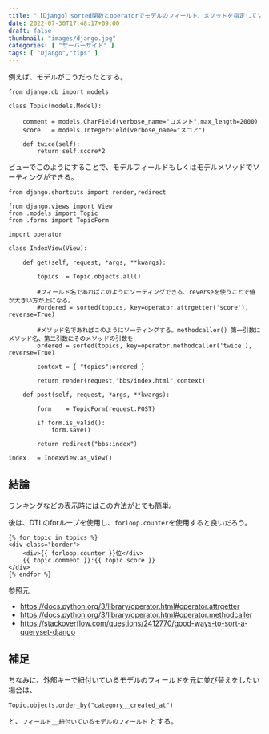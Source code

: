 ```yaml
---
title: "【Django】sorted関数とoperatorでモデルのフィールド、メソッドを指定してソーティング・並び替えをする【ランキングの実装に有効】"
date: 2022-07-30T17:48:17+09:00
draft: false
thumbnail: "images/django.jpg"
categories: [ "サーバーサイド" ]
tags: [ "Django","tips" ]
---
```


例えば、モデルがこうだったとする。

    from django.db import models
    
    class Topic(models.Model):
    
        comment = models.CharField(verbose_name="コメント",max_length=2000)
        score   = models.IntegerField(verbose_name="スコア")
    
        def twice(self):
            return self.score*2
    
ビューでこのようにすることで、モデルフィールドもしくはモデルメソッドでソーティングができる。

    from django.shortcuts import render,redirect
    
    from django.views import View
    from .models import Topic
    from .forms import TopicForm
    
    import operator
    
    class IndexView(View):
    
        def get(self, request, *args, **kwargs):
    
            topics  = Topic.objects.all()
            
            #フィールド名であればこのようにソーティングできる、reverseを使うことで値が大きい方が上になる。
            #ordered = sorted(topics, key=operator.attrgetter('score'), reverse=True)
            
            #メソッド名であればこのようにソーティングする。methodcaller() 第一引数にメソッド名、第二引数にそのメソッドの引数を
            ordered = sorted(topics, key=operator.methodcaller('twice'), reverse=True)
    
            context = { "topics":ordered }
    
            return render(request,"bbs/index.html",context)
    
        def post(self, request, *args, **kwargs):
    
            form    = TopicForm(request.POST)
    
            if form.is_valid():
                form.save()
    
            return redirect("bbs:index")
    
    index   = IndexView.as_view()



## 結論

ランキングなどの表示時にはこの方法がとても簡単。

後は、DTLのforループを使用し、`forloop.counter`を使用すると良いだろう。


    {% for topic in topics %}
    <div class="border">
        <div>{{ forloop.counter }}位</div>
        {{ topic.comment }}:{{ topic.score }}
    </div>
    {% endfor %}


参照元

- https://docs.python.org/3/library/operator.html#operator.attrgetter
- https://docs.python.org/3/library/operator.html#operator.methodcaller
- https://stackoverflow.com/questions/2412770/good-ways-to-sort-a-queryset-django


## 補足

ちなみに、外部キーで紐付いているモデルのフィールドを元に並び替えをしたい場合は、

```
Topic.objects.order_by("category__created_at")
```
と、`フィールド__紐付いているモデルのフィールド` とする。

